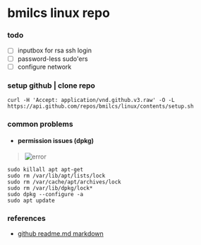 # **bmilcs linux repo**

### **todo**
- [ ] inputbox for rsa ssh login
- [ ] password-less sudo'ers
- [ ] configure network

### setup github | clone repo

`curl -H 'Accept: application/vnd.github.v3.raw' -O -L https://api.github.com/repos/bmilcs/linux/contents/setup.sh`

### **common problems**

- #### permission issues (dpkg)
> ![error](https://i.imgur.com/5Om2naZ.png)    

    sudo killall apt apt-get
    sudo rm /var/lib/apt/lists/lock
    sudo rm /var/cache/apt/archives/lock
    sudo rm /var/lib/dpkg/lock*
    sudo dpkg --configure -a
    sudo apt update

### references
- [github readme.md markdown](https://github.com/adam-p/markdown-here/wiki/Markdown-Cheatsheet)
